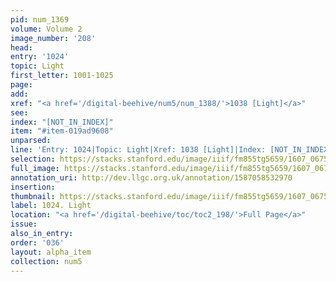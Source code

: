 ```yaml
---
pid: num_1369
volume: Volume 2
image_number: '208'
head:
entry: '1024'
topic: Light
first_letter: 1001-1025
page:
add:
xref: "<a href='/digital-beehive/num5/num_1388/'>1038 [Light]</a>"
see:
index: "[NOT_IN_INDEX]"
item: "#item-019ad9608"
unparsed:
line: 'Entry: 1024|Topic: Light|Xref: 1038 [Light]|Index: [NOT_IN_INDEX]|#item-019ad9608'
selection: https://stacks.stanford.edu/image/iiif/fm855tg5659/1607_0675/829,3013,2762,1033/full/0/default.jpg
full_image: https://stacks.stanford.edu/image/iiif/fm855tg5659/1607_0675/full/full/0/default.jpg
annotation_uri: http://dev.llgc.org.uk/annotation/1587058532970
insertion:
thumbnail: https://stacks.stanford.edu/image/iiif/fm855tg5659/1607_0675/829,3013,600,180/250,/0/default.jpg
label: 1024. Light
location: "<a href='/digital-beehive/toc/toc2_198/'>Full Page</a>"
issue:
also_in_entry:
order: '036'
layout: alpha_item
collection: num5
---
```

